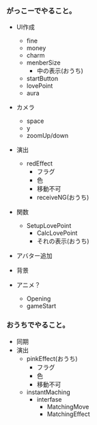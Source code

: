 ﻿### がっこーでやること。
- UI作成
	- fine
	- money
	- charm
	- menberSize
		- 中の表示(おうち)
	- startButton
	- lovePoint
	- aura
- カメラ
	- space
	- y
	- zoomUp/down
- 演出
	- redEffect
		- フラグ
		- 色
		- 移動不可
		- receiveNG(おうち)
	
- 関数
	- SetupLovePoint
		- CalcLovePoint
		- それの表示(おうち)
- アバター追加
- 背景
- アニメ？
	- Opening
	- gameStart

### おうちでやること。
- 同期
- 演出
	- pinkEffect(おうち)
		- フラグ
		- 色
		- 移動不可
	- instantMaching
		- interfase
			- MatchingMove
			- MatchingEffect